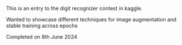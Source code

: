 This is an entry to the digit recognizer contest in kaggle.

Wanted to showcase different techniques for image augmentation and stable training across epochs

Completed on 8th June 2024
